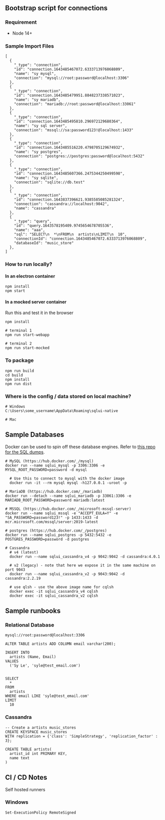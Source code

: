 ## Bootstrap script for connections

### Requirement
- Node 14+


### Sample Import Files
```
[
  {
    "_type": "connection",
    "id": "connection.1643485467072.6333713976068809",
    "name": "sy mysql",
    "connection": "mysql://root:password@localhost:3306"
  },
  {
    "_type": "connection",
    "id": "connection.1643485479951.8848237338571023",
    "name": "sy mariadb",
    "connection": "mariadb://root:password@localhost:33061"
  },
  {
    "_type": "connection",
    "id": "connection.1643485495810.296972129680364",
    "name": "sy sql server",
    "connection": "mssql://sa:password123!@localhost:1433"
  },
  {
    "_type": "connection",
    "id": "connection.1643485516220.4798705129674932",
    "name": "sy postgres",
    "connection": "postgres://postgres:password@localhost:5432"
  },
  {
    "_type": "connection",
    "id": "connection.1643485607366.2475344250499598",
    "name": "sy sqlite",
    "connection": "sqlite://db.test"
  },
  {
    "_type": "connection",
    "id": "connection.1643837396621.9385585085281324",
    "connection": "cassandra://localhost:9042",
    "name": "cassandra"
  },
  {
    "_type": "query",
    "id": "query.1643578195409.9745654678705536",
    "name": "aaa",
    "sql": "SELECT\n  *\nFROM\n  artists\nLIMIT\n  10",
    "connectionId": "connection.1643485467072.6333713976068809",
    "databaseId": "music_store"
  },
]
```



### How to run locally?

#### In an electron container
```
npm install
npm start
```

#### In a mocked server container
Run this and test it in the browser
```
npm install

# terminal 1
npm run start-webapp

# terminal 2
npm run start-mocked
```


### To package
```
npm run build
cd build
npm install
npm run dist
```


### Where is the config / data stored on local machine?
```
# Windows
C:\Users\some_username\AppData\Roaming\sqlui-native

# Mac
```


## Sample Databases
Docker can be used to spin off these database engines. Refer to [this repo for the SQL dumps](https://github.com/synle/sqlui-core).

```
# MySQL (https://hub.docker.com/_/mysql)
docker run --name sqlui_mysql -p 3306:3306 -e MYSQL_ROOT_PASSWORD=password -d mysql

  # Use this to connect to mysql with the docker image
  docker run -it --rm mysql mysql -h127.0.0.1 -uroot -p

# MariaDB (https://hub.docker.com/_/mariadb)
docker run --detach --name sqlui_mariadb -p 33061:3306 -e MARIADB_ROOT_PASSWORD=password mariadb:latest

# MSSQL (https://hub.docker.com/_/microsoft-mssql-server)
docker run --name sqlui_mssql -e "ACCEPT_EULA=Y" -e "SA_PASSWORD=password123!" -p 1433:1433 -d mcr.microsoft.com/mssql/server:2019-latest

# postgres (https://hub.docker.com/_/postgres)
docker run --name sqlui_postgres -p 5432:5432 -e POSTGRES_PASSWORD=password -d postgres

# Cassandra
  # v4 (latest)
  docker run --name sqlui_cassandra_v4 -p 9042:9042 -d cassandra:4.0.1

  # v2 (legacy) - note that here we expose it in the same machine on port 9043
  docker run --name sqlui_cassandra_v2 -p 9043:9042 -d cassandra:2.2.19

  # use qlsh - use the above image name for cqlsh
  docker exec -it sqlui_cassandra_v4 cqlsh
  docker exec -it sqlui_cassandra_v2 cqlsh
```



## Sample runbooks
### Relational Database
```
mysql://root:password@localhost:3306

ALTER TABLE artists ADD COLUMN email varchar(200);

INSERT INTO
  artists (Name, Email)
VALUES
  ('Sy Le', 'syle@test_email.com')


SELECT
  *
FROM
  artists
WHERE email LIKE 'syle@test_email.com'
LIMIT
  10
```

### Cassandra
```
-- Create a artists music_stores
CREATE KEYSPACE music_stores
WITH replication = {'class': 'SimpleStrategy', 'replication_factor' : 3};

CREATE TABLE artists(
  artist_id int PRIMARY KEY,
  name text
)
```


## CI / CD Notes
Self hosted runners

### Windows
```
Set-ExecutionPolicy RemoteSigned
```
